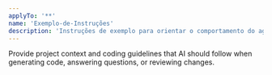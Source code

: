 ```yaml
---
applyTo: '**'
name: 'Exemplo-de-Instruções'
description: 'Instruções de exemplo para orientar o comportamento do agente.'
---
```

Provide project context and coding guidelines that AI should follow when generating code, answering questions, or reviewing changes.